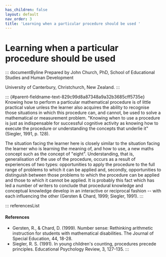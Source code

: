 ```yaml
---
has_children: false
layout: default
nav_order: 3
title: 'Learning when a particular procedure should be used '
---
```

# Learning when a particular procedure should be used 


::: documentByline
Prepared by John Church, PhD, School of Educational Studies and Human
Development

University of Canterbury, Christchurch, New Zealand.
:::

::: {#parent-fieldname-text-829c99d8a87348a9a32b3685cff5735e}
Knowing how to perform a particular mathematical procedure is of little
practical value unless the learner also acquires the ability to
recognise those situations in which this procedure can, and cannot, be
used to solve a mathematical or measurement problem. "Knowing when to
use a procedure is just as indispensable for successful cognitive
activity as knowing how to execute the procedure or understanding the
concepts that underlie it" (Siegler, 1991, p. 128).

The situation facing the learner here is closely similar to the
situation facing the learner who is learning the meaning of, and how to
use, a new maths concept such as the concept of "eight". Understanding,
that is, generalisation of the use of the procedure, occurs as a result
of experiences of two types: opportunities to apply the procedure to the
full range of problems to which it can be applied and, secondly,
opportunities to distinguish between those problems to which the
procedure can be applied and those to which it cannot be applied. It is
probably this fact which has led a number of writers to conclude that
procedural knowledge and conceptual knowledge develop in an interactive
or reciprocal fashion -- with each influencing the other (Gersten &
Chard, 1999; Siegler, 1991).
:::

::: referencesList
#### References

-   Gersten, R., & Chard, D. (1999). Number sense: Rethinking arithmetic
    instruction for students with mathematical disabilities. The Journal
    of Special Education, 44, 18-28.
-   Siegler, R. S. (1991). In young children's counting, procedures
    precede principles. Educational Psychology Review, 3, 127-135.
:::
